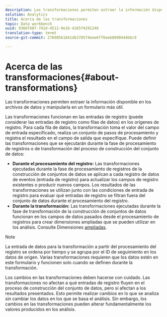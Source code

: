```yaml
---
description: Las transformaciones permiten extraer la información disponible en los archivos de datos y manipularla en un formulario más útil.
solution: Analytics
title: Acerca de las transformaciones
topic: Data workbench
uuid: 9366f607-741d-4512-9e1b-4165f4291246
translation-type: tm+mt
source-git-commit: 27600561841db3705f4eee6ff0aeb8890444bbc9

---
```



# Acerca de las transformaciones{#about-transformations}

Las transformaciones permiten extraer la información disponible en los archivos de datos y manipularla en un formulario más útil.

Las transformaciones funcionan en las entradas de registro (puede considerar las entradas de registro como filas de datos) en los orígenes de registro. Para cada fila de datos, la transformación toma el valor del campo de entrada especificado, realiza un conjunto de pasos de procesamiento y registra el resultado en el campo de salida que especifique. Puede definir las transformaciones que se ejecutarán durante la fase de procesamiento de registros o de transformación del proceso de construcción del conjunto de datos:

* **Durante el procesamiento del registro:** Las transformaciones ejecutadas durante la fase de procesamiento de registros de la construcción de conjuntos de datos se aplican a cada registro de datos de eventos (entrada de registro) para actualizar los campos de registro existentes o producir nuevos campos. Los resultados de las transformaciones se utilizan junto con las condiciones de entrada de registro para evaluar qué entradas de registro se filtran fuera del conjunto de datos durante el procesamiento del registro.
* **Durante la transformación:** Las transformaciones ejecutadas durante la fase de transformación de la construcción de conjuntos de datos funcionan en los campos de datos pasados desde el procesamiento de registros para crear dimensiones ampliadas que se pueden utilizar en los análisis. Consulte Dimensiones [ampliadas](../../../home/c-dataset-const-proc/c-ex-dim/c-abt-ex-dim.md).

>[!NOTE]
>
>La entrada de datos para la transformación a partir del procesamiento del registro se ordena por tiempo y se agrupa por el ID de seguimiento en los datos de origen. Varias transformaciones requieren que los datos estén en este formulario y funcionen solo cuando se definen durante la transformación.

Los cambios en las transformaciones deben hacerse con cuidado. Las transformaciones no afectan a qué entradas de registro fluyen en el proceso de construcción del conjunto de datos, pero sí afectan a los resultados presentados. Esto permite realizar cambios en lo que se analiza sin cambiar los datos en los que se basa el análisis. Sin embargo, los cambios en las transformaciones pueden alterar fundamentalmente los valores producidos en los análisis.
